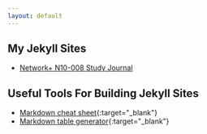 ```yaml
---
layout: default
---
```


## My Jekyll Sites

- [Network+ N10-008 Study Journal](https://j0eybrinkman.github.io/N10-008)

## Useful Tools For Building Jekyll Sites

- [Markdown cheat sheet](https://www.markdownguide.org/cheat-sheet/){:target="_blank"}
- [Markdown table generator](https://www.tablesgenerator.com/markdown_tables#){:target="_blank"}